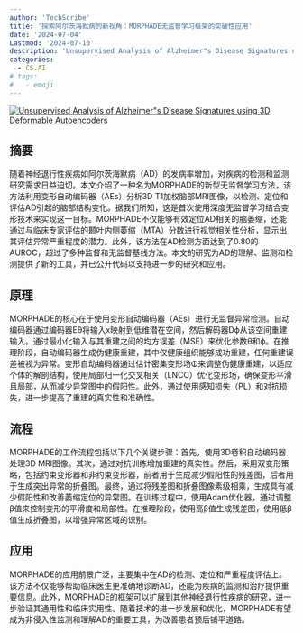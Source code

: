 ```yaml
---
author: 'TechScribe'
title: '探索阿尔茨海默病的新视角：MORPHADE无监督学习框架的突破性应用'
date: '2024-07-04'
Lastmod: '2024-07-10'
description: 'Unsupervised Analysis of Alzheimer"s Disease Signatures using 3D Deformable Autoencoders'
categories:
  - CS.AI
# tags:
#   - emoji
---
```


[![Unsupervised Analysis of Alzheimer"s Disease Signatures using 3D Deformable Autoencoders](https://arxiv-research-1301205113.cos.ap-guangzhou.myqcloud.com/images/2407.03863v1.pdf_0.jpg)](https://arxiv.org/abs/2407.03863v1)

## 摘要

随着神经退行性疾病如阿尔茨海默病（AD）的发病率增加，对疾病的检测和监测研究需求日益迫切。本文介绍了一种名为MORPHADE的新型无监督学习方法，该方法利用变形自动编码器（AEs）分析3D T1加权脑部MRI图像，以检测、定位和评估AD引起的脑部结构变化。据我们所知，这是首次使用深度无监督学习结合变形技术来实现这一目标。MORPHADE不仅能够有效定位AD相关的脑萎缩，还能通过与临床专家评估的颞叶内侧萎缩（MTA）分数进行视觉相关性分析，显示出其评估异常严重程度的潜力。此外，该方法在AD检测方面达到了0.80的AUROC，超过了多种监督和无监督基线方法。本文的研究为AD的理解、监测和检测提供了新的工具，并已公开代码以支持进一步的研究和应用。<!--more-->

## 原理

MORPHADE的核心在于使用变形自动编码器（AEs）进行无监督异常检测。自动编码器通过编码器Eθ将输入x映射到低维潜在空间，然后解码器Dϕ从该空间重建输入。通过最小化输入与其重建之间的均方误差（MSE）来优化参数θ和ϕ。在推理阶段，自动编码器生成伪健康重建，其中仅健康组织能够成功重建，任何重建误差被视为异常。变形自动编码器通过估计密集变形场Φ来调整伪健康重建，以适应个体的解剖结构，使用局部归一化交叉相关（LNCC）优化变形场，确保变形平滑且局部，从而减少异常图中的假阳性。此外，通过使用感知损失（PL）和对抗损失，进一步提高了重建的真实性和准确性。

## 流程

MORPHADE的工作流程包括以下几个关键步骤：首先，使用3D卷积自动编码器处理3D MRI图像。其次，通过对抗训练增加重建的真实性。然后，采用双变形策略，包括约束变形器和非约束变形器，前者用于生成减少假阳性的残差图，后者用于生成突出异常的折叠图。最终，通过将残差图和折叠图像素级相乘，生成具有减少假阳性和改善萎缩定位的异常图。在训练过程中，使用Adam优化器，通过调整β值来控制变形的平滑度和局部性。在推理阶段，使用高β值生成残差图，使用低β值生成折叠图，以增强异常区域的识别。

## 应用

MORPHADE的应用前景广泛，主要集中在AD的检测、定位和严重程度评估上。该方法不仅能够帮助临床医生更准确地诊断AD，还能为疾病的监测和治疗提供重要信息。此外，MORPHADE的框架可以扩展到其他神经退行性疾病的研究，进一步验证其通用性和临床实用性。随着技术的进一步发展和优化，MORPHADE有望成为非侵入性监测和理解AD的重要工具，为改善患者预后铺平道路。